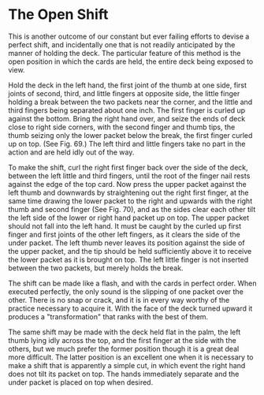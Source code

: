# The Open Shift

This is another outcome of our constant but ever failing efforts to devise a perfect shift, and incidentally one that is not readily anticipated by the manner of holding the deck. The particular feature of this method is the open position in which the cards are held, the entire deck being exposed to view.

Hold the deck in the left hand, the first joint of the thumb at one side, first joints of second, third, and little fingers at opposite side, the little finger holding a break between the two packets near the corner, and the little and third fingers being separated about one inch. The first finger is curled up against the bottom. Bring the right hand over, and seize the ends of deck close to right side corners, with the second finger and thumb tips, the thumb seizing only the lower packet below the break, the first finger curled up on top. (See Fig. 69.) The left third and little fingers take no part in the action and are held idly out of the way.

To make the shift, curl the right first finger back over the side of the deck, between the left little and third fingers, until the root of the finger nail rests against the edge of the top card. Now press the upper packet against the left thumb and downwards by straightening out the right first finger, at the same time drawing the lower packet to the right and upwards with the right thumb and second finger (See Fig. 70), and as the sides clear each other tilt the left side of the lower or right hand packet up on top. The upper packet should not fall into the left hand. It must be caught by the curled up first finger and first joints of the other left fingers, as it clears the side of the under packet. The left thumb never leaves its position against the side of the upper packet, and the tip should be held sufficiently above it to receive the lower packet as it is brought on top. The left little finger is not inserted between the two packets, but merely holds the break.

The shift can be made like a flash, and with the cards in perfect order. When executed perfectly, the only sound is the slipping of one packet over the other. There is no snap or crack, and it is in every way worthy of the practice necessary to acquire it. With the face of the deck turned upward it produces a "transformation" that ranks with the best of them.

The same shift may be made with the deck held flat in the palm, the left thumb lying idly across the top, and the first finger at the side with the others, but we much prefer the former position though it is a great deal more difficult. The latter position is an excellent one when it is necessary to make a shift that is apparently a simple cut, in which event the right hand does not tilt its packet on top. The hands immediately separate and the under packet is placed on top when desired.
